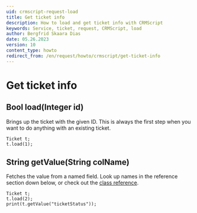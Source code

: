 ```yaml
---
uid: crmscript-request-load
title: Get ticket info
description: How to load and get ticket info with CRMScript
keywords: Service, ticket, request, CRMScript, load
author: Bergfrid Skaara Dias
date: 05.26.2023
version: 10
content_type: howto
redirect_from: /en/request/howto/crmscript/get-ticket-info
---
```


# Get ticket info

## Bool load(Integer id)

Brings up the ticket with the given ID. This is always the first step when you want to do anything with an existing ticket.

```crmscript
Ticket t;
t.load(1);
```

## String getValue(String colName)

Fetches the value from a named field. Look up names in the reference section down below, or check out the [class reference][3].

```crmscript!
Ticket t;
t.load(2);
print(t.getValue("ticketStatus"));
```

<!-- Referenced links -->
[3]: <xref:CRMScript.Native.Ticket.getValue(String)>
